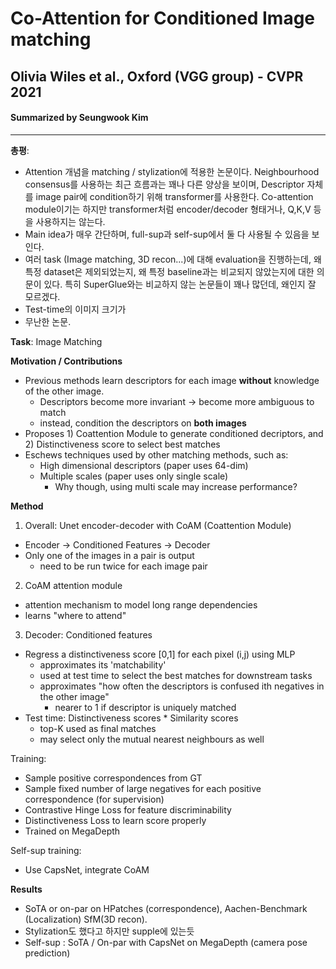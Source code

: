 # Co-Attention for Conditioned Image matching
## Olivia Wiles et al., Oxford (VGG group) - CVPR 2021
#### Summarized by Seungwook Kim
---

**총평**: 
* Attention 개념을 matching / stylization에 적용한 논문이다. Neighbourhood consensus를 사용하는 최근 흐름과는 꽤나 다른 양상을 보이며, Descriptor 자체를 image pair에 condition하기 위해 transformer를 사용한다. Co-attention module이기는 하지만 transformer처럼 encoder/decoder 형태거나, Q,K,V 등을 사용하지는 않는다.
* Main idea가 매우 간단하며, full-sup과 self-sup에서 둘 다 사용될 수 있음을 보인다.
* 여러 task (Image matching, 3D recon...)에 대해 evaluation을 진행하는데, 왜 특정 dataset은 제외되었는지, 왜 특정 baseline과는 비교되지 않았는지에 대한 의문이 있다. 특히 SuperGlue와는 비교하지 않는 논문들이 꽤나 많던데, 왜인지 잘 모르겠다.
* Test-time의 이미지 크기가 
* 무난한 논문.


**Task**: Image Matching


**Motivation / Contributions**
* Previous methods learn descriptors for each image **without** knowledge of the other image.
    * Descriptors become more invariant -> become more ambiguous to match
    * instead, condition the descriptors on **both images**
* Proposes 1) Coattention Module to generate conditioned decriptors, and 2) Distinctiveness score to select best matches
* Eschews techniques used by other matching methods, such as:
    * High dimensional descriptors (paper uses 64-dim)
    * Multiple scales (paper uses only single scale)
        * Why though, using multi scale may increase performance?

**Method**
1. Overall: Unet encoder-decoder with CoAM (Coattention Module)
* Encoder -> Conditioned Features -> Decoder 
* Only one of the images in a pair is output
    * need to be run twice for each image pair

2. CoAM attention module
* attention mechanism to model long range dependencies
* learns "where to attend"

3. Decoder: Conditioned features
* Regress a distinctiveness score [0,1] for each pixel (i,j) using MLP
    * approximates its 'matchability'
    * used at test time to select the best matches for downstream tasks
    * approximates "how often the descriptors is confused ith negatives in the other image"
        * nearer to 1 if descriptor is uniquely matched
* Test time: Distinctiveness scores * Similarity scores
    * top-K used as final matches
    * may select only the mutual nearest neighbours as well

Training:
* Sample positive correspondences from GT 
* Sample fixed number of large negatives for each positive correspondence (for supervision)
* Contrastive Hinge Loss for feature discriminability
* Distinctiveness Loss to learn score properly
* Trained on MegaDepth

Self-sup training:
- Use CapsNet, integrate CoAM

**Results**
* SoTA or on-par on HPatches (correspondence), Aachen-Benchmark (Localization) SfM(3D recon).
* Stylization도 했다고 하지만 supple에 있는듯
* Self-sup : SoTA / On-par with CapsNet on MegaDepth (camera pose prediction)

